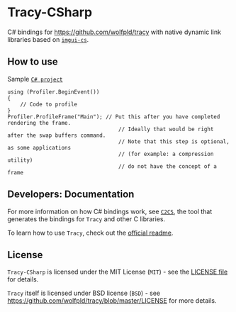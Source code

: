 # Tracy-CSharp

C# bindings for https://github.com/wolfpld/tracy with native dynamic link libraries based on [`imgui-cs`](https://github.com/bottlenoselabs/imgui-cs).

## How to use

Sample [`C# project`](https://github.com/clibequilibrium/Tracy-CSharp/tree/main/src/cs/samples/HelloWorld)

```CSharp
using (Profiler.BeginEvent())
{
    // Code to profile
}
Profiler.ProfileFrame("Main"); // Put this after you have completed rendering the frame. 
                                   // Ideally that would be right after the swap buffers command. 
                                   // Note that this step is optional, as some applications 
                                   // (for example: a compression utility) 
                                   // do not have the concept of a frame
```


## Developers: Documentation

For more information on how C# bindings work, see [`C2CS`](https://github.com/lithiumtoast/c2cs), the tool that generates the bindings for `Tracy` and other C libraries.

To learn how to use `Tracy`, check out the [official readme](https://github.com/wolfpld/tracy).

## License

`Tracy-CSharp` is licensed under the MIT License (`MIT`) - see the [LICENSE file](LICENSE) for details.

`Tracy` itself is licensed under BSD license (`BSD`) - see https://github.com/wolfpld/tracy/blob/master/LICENSE for more details.

